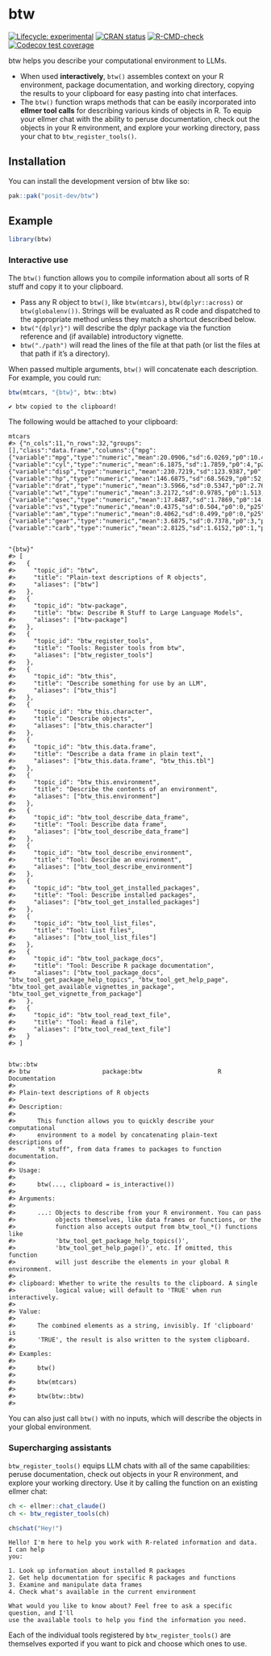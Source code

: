 
<!-- README.md is generated from README.Rmd. Please edit that file -->

# btw

<!-- badges: start -->

[![Lifecycle:
experimental](https://img.shields.io/badge/lifecycle-experimental-orange.svg)](https://lifecycle.r-lib.org/articles/stages.html#experimental)
[![CRAN
status](https://www.r-pkg.org/badges/version/btw)](https://CRAN.R-project.org/package=btw)
[![R-CMD-check](https://github.com/posit-dev/btw/actions/workflows/R-CMD-check.yaml/badge.svg)](https://github.com/posit-dev/btw/actions/workflows/R-CMD-check.yaml)
[![Codecov test
coverage](https://codecov.io/gh/posit-dev/btw/graph/badge.svg)](https://app.codecov.io/gh/posit-dev/btw)
<!-- badges: end -->

btw helps you describe your computational environment to LLMs.

- When used **interactively**, `btw()` assembles context on your R
  environment, package documentation, and working directory, copying the
  results to your clipboard for easy pasting into chat interfaces.
- The `btw()` function wraps methods that can be easily incorporated
  into **ellmer tool calls** for describing various kinds of objects
  in R. To equip your ellmer chat with the ability to peruse
  documentation, check out the objects in your R environment, and
  explore your working directory, pass your chat to
  `btw_register_tools()`.

## Installation

You can install the development version of btw like so:

``` r
pak::pak("posit-dev/btw")
```

## Example

``` r
library(btw)
```

### Interactive use

The `btw()` function allows you to compile information about all sorts
of R stuff and copy it to your clipboard.

- Pass any R object to `btw()`, like `btw(mtcars)`, `btw(dplyr::across)`
  or `btw(globalenv())`. Strings will be evaluated as R code and
  dispatched to the appropriate method unless they match a shortcut
  described below.
- `btw("{dplyr}")` will describe the dplyr package via the function
  reference and (if available) introductory vignette.
- `btw("./path")` will read the lines of the file at that path (or list
  the files at that path if it’s a directory).

When passed multiple arguments, `btw()` will concatenate each
description. For example, you could run:

``` r
btw(mtcars, "{btw}", btw::btw)
```

    ✔ btw copied to the clipboard!

The following would be attached to your clipboard:

    mtcars
    #> {"n_cols":11,"n_rows":32,"groups":[],"class":"data.frame","columns":{"mpg":{"variable":"mpg","type":"numeric","mean":20.0906,"sd":6.0269,"p0":10.4,"p25":15.425,"p50":19.2,"p75":22.8,"p100":33.9},"cyl":{"variable":"cyl","type":"numeric","mean":6.1875,"sd":1.7859,"p0":4,"p25":4,"p50":6,"p75":8,"p100":8},"disp":{"variable":"disp","type":"numeric","mean":230.7219,"sd":123.9387,"p0":71.1,"p25":120.825,"p50":196.3,"p75":326,"p100":472},"hp":{"variable":"hp","type":"numeric","mean":146.6875,"sd":68.5629,"p0":52,"p25":96.5,"p50":123,"p75":180,"p100":335},"drat":{"variable":"drat","type":"numeric","mean":3.5966,"sd":0.5347,"p0":2.76,"p25":3.08,"p50":3.695,"p75":3.92,"p100":4.93},"wt":{"variable":"wt","type":"numeric","mean":3.2172,"sd":0.9785,"p0":1.513,"p25":2.5812,"p50":3.325,"p75":3.61,"p100":5.424},"qsec":{"variable":"qsec","type":"numeric","mean":17.8487,"sd":1.7869,"p0":14.5,"p25":16.8925,"p50":17.71,"p75":18.9,"p100":22.9},"vs":{"variable":"vs","type":"numeric","mean":0.4375,"sd":0.504,"p0":0,"p25":0,"p50":0,"p75":1,"p100":1},"am":{"variable":"am","type":"numeric","mean":0.4062,"sd":0.499,"p0":0,"p25":0,"p50":0,"p75":1,"p100":1},"gear":{"variable":"gear","type":"numeric","mean":3.6875,"sd":0.7378,"p0":3,"p25":3,"p50":4,"p75":4,"p100":5},"carb":{"variable":"carb","type":"numeric","mean":2.8125,"sd":1.6152,"p0":1,"p25":2,"p50":2,"p75":4,"p100":8}}}


    "{btw}"
    #> [
    #>   {
    #>     "topic_id": "btw",
    #>     "title": "Plain-text descriptions of R objects",
    #>     "aliases": ["btw"]
    #>   },
    #>   {
    #>     "topic_id": "btw-package",
    #>     "title": "btw: Describe R Stuff to Large Language Models",
    #>     "aliases": ["btw-package"]
    #>   },
    #>   {
    #>     "topic_id": "btw_register_tools",
    #>     "title": "Tools: Register tools from btw",
    #>     "aliases": ["btw_register_tools"]
    #>   },
    #>   {
    #>     "topic_id": "btw_this",
    #>     "title": "Describe something for use by an LLM",
    #>     "aliases": ["btw_this"]
    #>   },
    #>   {
    #>     "topic_id": "btw_this.character",
    #>     "title": "Describe objects",
    #>     "aliases": ["btw_this.character"]
    #>   },
    #>   {
    #>     "topic_id": "btw_this.data.frame",
    #>     "title": "Describe a data frame in plain text",
    #>     "aliases": ["btw_this.data.frame", "btw_this.tbl"]
    #>   },
    #>   {
    #>     "topic_id": "btw_this.environment",
    #>     "title": "Describe the contents of an environment",
    #>     "aliases": ["btw_this.environment"]
    #>   },
    #>   {
    #>     "topic_id": "btw_tool_describe_data_frame",
    #>     "title": "Tool: Describe data frame",
    #>     "aliases": ["btw_tool_describe_data_frame"]
    #>   },
    #>   {
    #>     "topic_id": "btw_tool_describe_environment",
    #>     "title": "Tool: Describe an environment",
    #>     "aliases": ["btw_tool_describe_environment"]
    #>   },
    #>   {
    #>     "topic_id": "btw_tool_get_installed_packages",
    #>     "title": "Tool: Describe installed packages",
    #>     "aliases": ["btw_tool_get_installed_packages"]
    #>   },
    #>   {
    #>     "topic_id": "btw_tool_list_files",
    #>     "title": "Tool: List files",
    #>     "aliases": ["btw_tool_list_files"]
    #>   },
    #>   {
    #>     "topic_id": "btw_tool_package_docs",
    #>     "title": "Tool: Describe R package documentation",
    #>     "aliases": ["btw_tool_package_docs", "btw_tool_get_package_help_topics", "btw_tool_get_help_page", "btw_tool_get_available_vignettes_in_package", "btw_tool_get_vignette_from_package"]
    #>   },
    #>   {
    #>     "topic_id": "btw_tool_read_text_file",
    #>     "title": "Tool: Read a file",
    #>     "aliases": ["btw_tool_read_text_file"]
    #>   }
    #> ] 


    btw::btw
    #> btw                    package:btw                     R Documentation
    #> 
    #> Plain-text descriptions of R objects
    #> 
    #> Description:
    #> 
    #>      This function allows you to quickly describe your computational
    #>      environment to a model by concatenating plain-text descriptions of
    #>      "R stuff", from data frames to packages to function documentation.
    #> 
    #> Usage:
    #> 
    #>      btw(..., clipboard = is_interactive())
    #>      
    #> Arguments:
    #> 
    #>      ...: Objects to describe from your R environment. You can pass
    #>           objects themselves, like data frames or functions, or the
    #>           function also accepts output from btw_tool_*() functions like
    #>           'btw_tool_get_package_help_topics()',
    #>           'btw_tool_get_help_page()', etc. If omitted, this function
    #>           will just describe the elements in your global R environment.
    #> 
    #> clipboard: Whether to write the results to the clipboard. A single
    #>           logical value; will default to 'TRUE' when run interactively.
    #> 
    #> Value:
    #> 
    #>      The combined elements as a string, invisibly. If 'clipboard' is
    #>      'TRUE', the result is also written to the system clipboard.
    #> 
    #> Examples:
    #> 
    #>      btw()
    #>      
    #>      btw(mtcars)
    #>      
    #>      btw(btw::btw)
    #>      

You can also just call `btw()` with no inputs, which will describe the
objects in your global environment.

### Supercharging assistants

`btw_register_tools()` equips LLM chats with all of the same
capabilities: peruse documentation, check out objects in your R
environment, and explore your working directory. Use it by calling the
function on an existing ellmer chat:

``` r
ch <- ellmer::chat_claude()
ch <- btw_register_tools(ch)

ch$chat("Hey!")
```

    Hello! I'm here to help you work with R-related information and data. I can help
    you:

    1. Look up information about installed R packages
    2. Get help documentation for specific R packages and functions
    3. Examine and manipulate data frames
    4. Check what's available in the current environment

    What would you like to know about? Feel free to ask a specific question, and I'll
    use the available tools to help you find the information you need.

Each of the individual tools registered by `btw_register_tools()` are
themselves exported if you want to pick and choose which ones to use.
